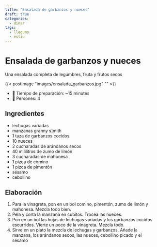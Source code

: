 ```yaml
---
title: "Ensalada de garbanzos y nueces"
draft: true 
categories: 
  - dinar 
tags: 
  - llegums 
  - estiu
---
```


# Ensalada de garbanzos y nueces

Una ensalada completa de legumbres, fruta y frutos secos

{{< postimage "images/ensalada_garbanzos.jpg" "" >}}

- 🍳 Tiempo de preparación: ~15 minutes
- 🍴 Persones: 4

## Ingredientes

- lechugas variadas
- manzanas granny s]mith
- 1 taza de garbanzos cocidos
- 10 nueces
- 2 cucharadas de arándanos secos
- 40 mililitros de zumo de limón
- 3 cucharadas de mahonesa
- 1 pizca de comino
- 1 pizca de pimentón
- sésamo
- cebollino

## Elaboración 

1. Para la vinagreta, pon en un bol comino, pimentón, zumo de limón y mahonesa. Mezcla todo bien.
2. Pela y corta la manzana en cubitos. Trocea las nueces.
3. Pon en un bol las hojas de lechugas variadas y los garbanzos cocidos escurridos. Vierte un poco de la vinagreta. Mezcla todo.
4. Sirve en un plato la mezcla de lechugas y garbanzos. Añade la manzana, los arándanos secos, las nueces, cebollino picado y el sésamo

